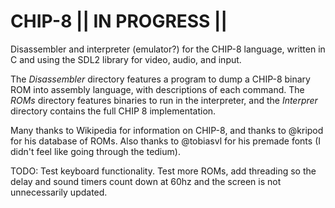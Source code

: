 # CHIP-8   || IN PROGRESS ||
Disassembler and interpreter (emulator?) for the CHIP-8 language, written in C and using the SDL2 library for video, audio, and input. 

The *Disassembler* directory features a program to dump a CHIP-8 binary ROM into assembly language, with descriptions of each command. The *ROMs* directory features binaries to run in the interpreter, and the *Interprer* directory contains the full CHIP 8 implementation. 

Many thanks to Wikipedia for information on CHIP-8, and thanks to @kripod for his database of ROMs. Also thanks to @tobiasvl for his premade fonts (I didn't feel like going through the tedium). 

TODO: 
Test keyboard functionality. 
Test more ROMs, add threading so the delay and sound timers count down at 60hz and the screen is not unnecessarily updated. 

